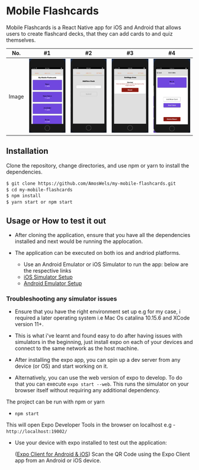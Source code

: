 # Mobile Flashcards

Mobile Flashcards is a React Native app for iOS and Android that allows users to create flashcard decks, that they can add cards to and quiz themselves.

No. | #1 | #2 | #3 | #4 | 
--- | --- | --- | --- |--- |
Image | ![app](assets/1.png) | ![app](assets/2.png) | ![app](assets/3.png) | ![app](assets/4.png) | 

## Installation

Clone the repository, change directories, and use npm or yarn to install the dependencies.

```bash
$ git clone https://github.com/AmosWels/my-mobile-flashcards.git
$ cd my-mobile-flashcards
$ npm install
$ yarn start or npm start
```

## Usage or How to test it out
- After cloning the application, ensure that you have all the dependencies installed and next would be running the applocation.

- The application can be executed on both ios and andriod platforms. 
    - Use an Android Emulator or iOS Simulator to run the app: below are the respective links
    - [iOS Simulator Setup](https://docs.expo.io/versions/v33.0.0/introduction/installation/#ios-simulator)
    - [Android Emulator Setup](https://docs.expo.io/versions/v33.0.0/introduction/installation/#android-emulator)

### Troubleshooting any simulator issues
- Ensure that you have the right environment set up e.g for my case, i required a later operating system i.e Mac Os catalina 10.15.6 and XCode version 11+. 

- This is what i've learnt and found easy to do after having issues with simulators in the beginning, just install expo on each of your devices and connect to the same network as the host machine.

- After installing the expo app, you can spin up a dev server from any device (or OS) and start working on it. 

- Alternatively, you can use the web version of expo to develop. To do that you can execute ```expo start --web```. This runs the simulator on your browser itself without requiring any additional dependency.

The project can be run with npm or yarn

- `npm start` 

This will open Expo Developer Tools in the browser on localhost e.g - ```http://localhost:19002/```

- Use your device with expo installed to test out the application:

  ([Expo Client for Android & iOS](https://expo.io/tools#client)) Scan the QR Code using the Expo Client app from an Android or iOS device.


